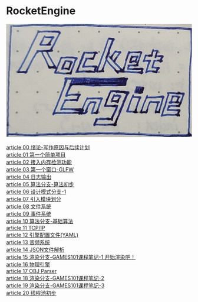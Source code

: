 # RocketEngine

![Logo](Logo/LOGO-2.jpeg "Logo")

[article 00 绪论-写作原因与后续计划](Document/article_00/article_00.md)<br>
[article 01 第一个简单项目](Document/article_01/article_01.md)<br>
[article 02 接入内存检测功能](Document/article_02/article_02.md)<br>
[article 03 第一个窗口-GLFW](Document/article_03/article_03.md)<br>
[article 04 日志输出](Document/article_04/article_04.md)<br>
[article 05 算法分支-算法初步](Document/article_05/article_05.md)<br>
[article 06 设计模式分支-1](Document/article_06/article_06.md)<br>
[article 07 引入模块划分](Document/markdown/article_07/article_07.md)<br>
[article 08 文件系统](Document/markdown/article_08/article_08.md)<br>
[article 09 事件系统](Document/markdown/article_09/article_09.md)<br>
[article 10 算法分支-基础算法](Document/markdown/article_10/article_10.md)<br>
[article 11 TCP/IP](Document/markdown/article_11/article_11.md)<br>
[article 12 引擎配置文件(YAML)](Document/markdown/article_12/article_12.md)<br>
[article 13 音频系统](Document/markdown/article_13/article_13.md)<br>
[article 14 JSON文件解析](Document/markdown/article_14/article_14.md)<br>
[article 15 渲染分支-GAMES101课程笔记-1 开始渲染吧！](Document/markdown/article_15/article_15.md)<br>
[article 16 物理引擎](Document/markdown/article_16/article_16.md)<br>
[article 17 OBJ Parser](Document/markdown/article_17/article_17.md)<br>
[article 18 渲染分支-GAMES101课程笔记-2](Document/markdown/article_18/article_18.md)<br>
[article 19 渲染分支-GAMES101课程笔记-3](Document/markdown/article_19/article_19.md)<br>
[article 20 线程池初步](Document/markdown/article_20/article_20.md)<br>
